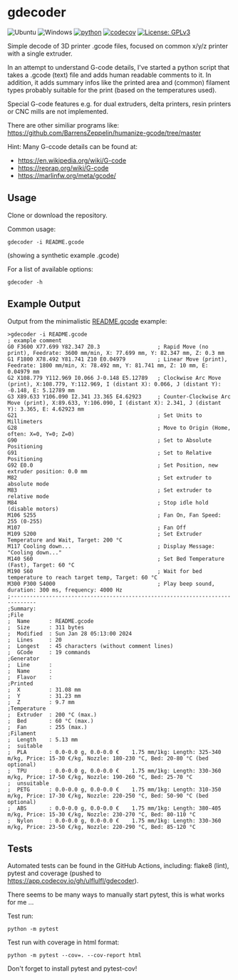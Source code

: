 # gdecoder

![Ubuntu](https://img.shields.io/badge/Ubuntu-E95420?logo=ubuntu&logoColor=white) ![Windows](https://img.shields.io/badge/Windows-0078D6?logo=windows&logoColor=white) [![python](https://img.shields.io/badge/python-3.10%20%7C%203.11%20%7C%203.12-blue)](https://www.python.org) [![codecov](https://codecov.io/gh/ulflulfl/gdecoder/graph/badge.svg?token=3E8MW86VM7)](https://codecov.io/gh/ulflulfl/gdecoder) [![License: GPLv3](https://img.shields.io/badge/License-GPLv3-blue.svg)](https://www.gnu.org/licenses/gpl-3.0)

Simple decode of 3D printer .gcode files, focused on common x/y/z printer with a single extruder.

In an attempt to understand G-code details, I've started a python script that takes a .gcode (text) file and adds human readable comments to it. In addition, it adds summary infos like the printed area and (common) filament types probably suitable for the print (based on the temperatures used).

Special G-code features e.g. for dual extruders, delta printers, resin printers or CNC mills are not implemented.

There are other similiar programs like: https://github.com/BarrensZeppelin/humanize-gcode/tree/master

Hint: Many G-ccode details can be found at:
* https://en.wikipedia.org/wiki/G-code
* https://reprap.org/wiki/G-code
* https://marlinfw.org/meta/gcode/

## Usage

Clone or download the repository.

Common usage:

```
gdecoder -i README.gcode
```
(showing a synthetic example .gcode)

For a list of available options:

```
gdecoder -h
```

## Example Output

Output from the minimalistic [README.gcode](README.gcode) example:

```
>gdecoder -i README.gcode
; example comment
G0 F3600 X77.699 Y82.347 Z0.3                  ; Rapid Move (no print), Feedrate: 3600 mm/min, X: 77.699 mm, Y: 82.347 mm, Z: 0.3 mm
G1 F1800 X78.492 Y81.741 Z10 E0.04979          ; Linear Move (print), Feedrate: 1800 mm/min, X: 78.492 mm, Y: 81.741 mm, Z: 10 mm, E: 0.04979 mm
G2 X108.779 Y112.969 I0.066 J-0.148 E5.12789   ; Clockwise Arc Move (print), X:108.779, Y:112.969, I (distant X): 0.066, J (distant Y): -0.148, E: 5.12789 mm
G3 X89.633 Y106.090 I2.341 J3.365 E4.62923     ; Counter-Clockwise Arc Move (print), X:89.633, Y:106.090, I (distant X): 2.341, J (distant Y): 3.365, E: 4.62923 mm
G21                                            ; Set Units to Millimeters
G28                                            ; Move to Origin (Home, often: X=0, Y=0; Z=0)
G90                                            ; Set to Absolute Positioning
G91                                            ; Set to Relative Positioning
G92 E0.0                                       ; Set Position, new extruder position: 0.0 mm
M82                                            ; Set extruder to absolute mode
M83                                            ; Set extruder to relative mode
M84                                            ; Stop idle hold (disable motors)
M106 S255                                      ; Fan On, Fan Speed: 255 (0-255)
M107                                           ; Fan Off
M109 S200                                      ; Set Extruder Temperature and Wait, Target: 200 °C
M117 Cooling down...                           ; Display Message: "Cooling down..."
M140 S60                                       ; Set Bed Temperature (Fast), Target: 60 °C
M190 S60                                       ; Wait for bed temperature to reach target temp, Target: 60 °C
M300 P300 S4000                                ; Play beep sound, duration: 300 ms, frequency: 4000 Hz
;------------------------------------------------------------------------------
;Summary:
;File
;  Name      : README.gcode
;  Size      : 311 bytes
;  Modified  : Sun Jan 28 05:13:00 2024
;  Lines     : 20
;  Longest   : 45 characters (without comment lines)
;  GCode     : 19 commands
;Generator
;  Line      :
;  Name      :
;  Flavor    :
;Printed
;  X         : 31.08 mm
;  Y         : 31.23 mm
;  Z         : 9.7 mm
;Temperature
;  Extruder  : 200 °C (max.)
;  Bed       : 60 °C (max.)
;  Fan       : 255 (max.)
;Filament
;  Length    : 5.13 mm
;  suitable
;  PLA       : 0.0-0.0 g, 0.0-0.0 €    1.75 mm/1kg: Length: 325-340 m/kg, Price: 15-30 €/kg, Nozzle: 180-230 °C, Bed: 20-80 °C (bed optional)
;  TPU       : 0.0-0.0 g, 0.0-0.0 €    1.75 mm/1kg: Length: 330-360 m/kg, Price: 17-50 €/kg, Nozzle: 190-260 °C, Bed: 25-70 °C
;  unsuitable
;  PETG      : 0.0-0.0 g, 0.0-0.0 €    1.75 mm/1kg: Length: 310-350 m/kg, Price: 17-30 €/kg, Nozzle: 220-250 °C, Bed: 50-90 °C (bed optional)
;  ABS       : 0.0-0.0 g, 0.0-0.0 €    1.75 mm/1kg: Length: 380-405 m/kg, Price: 15-30 €/kg, Nozzle: 230-270 °C, Bed: 80-110 °C
;  Nylon     : 0.0-0.0 g, 0.0-0.0 €    1.75 mm/1kg: Length: 330-360 m/kg, Price: 23-50 €/kg, Nozzle: 220-290 °C, Bed: 85-120 °C
```

## Tests

Automated tests can be found in the GitHub Actions, including: flake8 (lint), pytest and coverage (pushed to https://app.codecov.io/gh/ulflulfl/gdecoder).

There seems to be many ways to manually start pytest, this is what works for me ...

Test run:
```
python -m pytest
```
Test run with coverage in html format:
```
python -m pytest --cov=. --cov-report html
```

Don't forget to install pytest and pytest-cov!